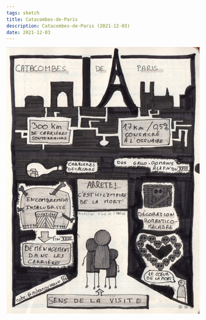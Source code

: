 ```yaml
---
tags: sketch
title: Catacombes-de-Paris
description: Catacombes-de-Paris (2021-12-03)
date: 2021-12-03
---
```


![](56_Catacombes-de-Paris_2021-12-03.jpg) 
